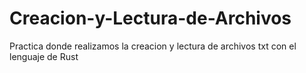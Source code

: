 # Creacion-y-Lectura-de-Archivos
Practica donde realizamos la creacion y lectura de archivos txt con el lenguaje de Rust
